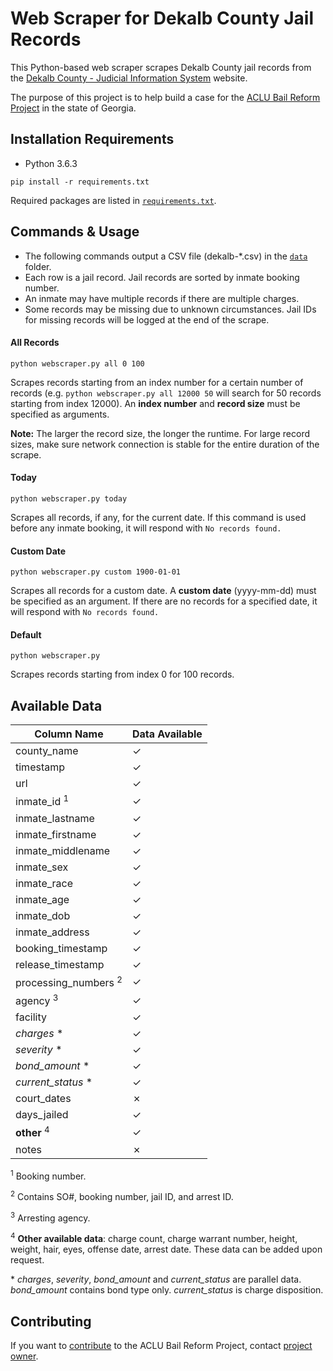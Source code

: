 # Web Scraper for Dekalb County Jail Records

This Python-based web scraper scrapes Dekalb County jail records from the [Dekalb County - Judicial Information System](https://ody.dekalbcountyga.gov/app/JailSearch/#/search) website.

The purpose of this project is to help build a case for the [ACLU Bail Reform Project](https://github.com/lahoffm/aclu-bail-reform#aclu-bail-reform-project) in the state of Georgia.

## Installation Requirements

- Python 3.6.3

```
pip install -r requirements.txt
```

Required packages are listed in [`requirements.txt`](https://github.com/rimjieun/aclu-bail-reform/blob/master/src/webscraper/dekalb/requirements.txt).

## Commands & Usage

- The following commands output a CSV file (dekalb-\*.csv) in the [`data`](https://github.com/rimjieun/aclu-bail-reform/tree/master/data) folder.
- Each row is a jail record. Jail records are sorted by inmate booking number.
- An inmate may have multiple records if there are multiple charges.
- Some records may be missing due to unknown circumstances. Jail IDs for missing records will be logged at the end of the scrape.

#### All Records
```
python webscraper.py all 0 100
```
Scrapes records starting from an index number for a certain number of records (e.g. `python webscraper.py all 12000 50` will search for 50 records starting from index 12000). An **index number** and **record size** must be specified as arguments.

**Note:** The larger the record size, the longer the runtime. For large record sizes, make sure network connection is stable for the entire duration of the scrape.

#### Today
```
python webscraper.py today
```
Scrapes all records, if any, for the current date. If this command is used before any inmate booking, it will respond with `No records found.`

#### Custom Date
```
python webscraper.py custom 1900-01-01
```
Scrapes all records for a custom date. A **custom date** (yyyy-mm-dd) must be specified as an argument. If there are no records for a specified date, it will respond with `No records found.`

#### Default
```
python webscraper.py
```
Scrapes records starting from index 0 for 100 records.

## Available Data
| Column Name                     | Data Available
|---------------------------------|---------------|
| county_name                     | ✓ |
| timestamp                       | ✓ |
| url                             | ✓ |
| inmate_id <sup>1</sup>          | ✓ |
| inmate_lastname                 | ✓ |
| inmate_firstname                | ✓ |
| inmate_middlename               | ✓ |
| inmate_sex                      | ✓ |
| inmate_race                     | ✓ |
| inmate_age                      | ✓ |
| inmate_dob                      | ✓ |
| inmate_address                  | ✓ |
| booking_timestamp               | ✓ |
| release_timestamp               | ✓ |
| processing_numbers <sup>2</sup> | ✓ |
| agency <sup>3</sup>             | ✓ |
| facility                        | ✓ |
| *charges* \*                    | ✓ |
| *severity* \*                   | ✓ |
| *bond_amount* \*                | ✓ |
| *current_status* \*             | ✓ |
| court_dates                     | ✗ |
| days_jailed                     | ✓ |
| **other** <sup>4</sup>          | ✓ |
| notes                           | ✗ |

<sup>1</sup> Booking number.

<sup>2</sup> Contains SO#, booking number, jail ID, and arrest ID.

<sup>3</sup> Arresting agency.

<sup>4</sup> **Other available data**: charge count, charge warrant number, height, weight, hair, eyes, offense date, arrest date. These data can be added upon request.

\* *charges*, *severity*, *bond_amount* and *current_status* are parallel data. *bond_amount* contains bond type only. *current_status* is charge disposition. 

## Contributing
If you want to [contribute](https://github.com/lahoffm/aclu-bail-reform/blob/master/CONTRIBUTING.md) to the ACLU Bail Reform Project, contact [project owner](https://github.com/lahoffm/aclu-bail-reform).